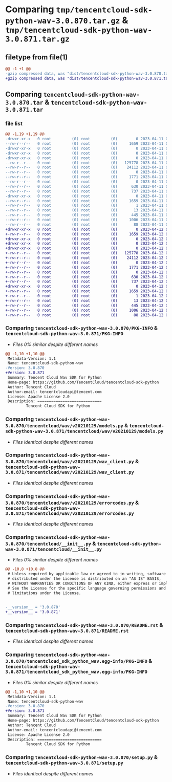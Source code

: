 # Comparing `tmp/tencentcloud-sdk-python-wav-3.0.870.tar.gz` & `tmp/tencentcloud-sdk-python-wav-3.0.871.tar.gz`

## filetype from file(1)

```diff
@@ -1 +1 @@
-gzip compressed data, was "dist/tencentcloud-sdk-python-wav-3.0.870.tar", last modified: Tue Apr 11 04:04:16 2023, max compression
+gzip compressed data, was "dist/tencentcloud-sdk-python-wav-3.0.871.tar", last modified: Wed Apr 12 00:47:35 2023, max compression
```

## Comparing `tencentcloud-sdk-python-wav-3.0.870.tar` & `tencentcloud-sdk-python-wav-3.0.871.tar`

### file list

```diff
@@ -1,19 +1,19 @@
-drwxr-xr-x   0 root         (0) root         (0)        0 2023-04-11 04:04:16.000000 tencentcloud-sdk-python-wav-3.0.870/
--rw-r--r--   0 root         (0) root         (0)     1659 2023-04-11 04:04:16.000000 tencentcloud-sdk-python-wav-3.0.870/PKG-INFO
-drwxr-xr-x   0 root         (0) root         (0)        0 2023-04-11 04:04:16.000000 tencentcloud-sdk-python-wav-3.0.870/tencentcloud/
-drwxr-xr-x   0 root         (0) root         (0)        0 2023-04-11 04:04:16.000000 tencentcloud-sdk-python-wav-3.0.870/tencentcloud/wav/
-drwxr-xr-x   0 root         (0) root         (0)        0 2023-04-11 04:04:16.000000 tencentcloud-sdk-python-wav-3.0.870/tencentcloud/wav/v20210129/
--rw-r--r--   0 root         (0) root         (0)   125778 2023-04-11 04:04:16.000000 tencentcloud-sdk-python-wav-3.0.870/tencentcloud/wav/v20210129/models.py
--rw-r--r--   0 root         (0) root         (0)    24112 2023-04-11 04:04:16.000000 tencentcloud-sdk-python-wav-3.0.870/tencentcloud/wav/v20210129/wav_client.py
--rw-r--r--   0 root         (0) root         (0)        0 2023-04-11 04:04:16.000000 tencentcloud-sdk-python-wav-3.0.870/tencentcloud/wav/v20210129/__init__.py
--rw-r--r--   0 root         (0) root         (0)     1771 2023-04-11 04:04:16.000000 tencentcloud-sdk-python-wav-3.0.870/tencentcloud/wav/v20210129/errorcodes.py
--rw-r--r--   0 root         (0) root         (0)        0 2023-04-11 04:04:16.000000 tencentcloud-sdk-python-wav-3.0.870/tencentcloud/wav/__init__.py
--rw-r--r--   0 root         (0) root         (0)      630 2023-04-11 04:04:16.000000 tencentcloud-sdk-python-wav-3.0.870/tencentcloud/__init__.py
--rw-r--r--   0 root         (0) root         (0)      737 2023-04-11 04:04:16.000000 tencentcloud-sdk-python-wav-3.0.870/README.rst
-drwxr-xr-x   0 root         (0) root         (0)        0 2023-04-11 04:04:16.000000 tencentcloud-sdk-python-wav-3.0.870/tencentcloud_sdk_python_wav.egg-info/
--rw-r--r--   0 root         (0) root         (0)     1659 2023-04-11 04:04:16.000000 tencentcloud-sdk-python-wav-3.0.870/tencentcloud_sdk_python_wav.egg-info/PKG-INFO
--rw-r--r--   0 root         (0) root         (0)        1 2023-04-11 04:04:16.000000 tencentcloud-sdk-python-wav-3.0.870/tencentcloud_sdk_python_wav.egg-info/dependency_links.txt
--rw-r--r--   0 root         (0) root         (0)       13 2023-04-11 04:04:16.000000 tencentcloud-sdk-python-wav-3.0.870/tencentcloud_sdk_python_wav.egg-info/top_level.txt
--rw-r--r--   0 root         (0) root         (0)      445 2023-04-11 04:04:16.000000 tencentcloud-sdk-python-wav-3.0.870/tencentcloud_sdk_python_wav.egg-info/SOURCES.txt
--rw-r--r--   0 root         (0) root         (0)     1006 2023-04-11 04:04:16.000000 tencentcloud-sdk-python-wav-3.0.870/setup.py
--rw-r--r--   0 root         (0) root         (0)       88 2023-04-11 04:04:16.000000 tencentcloud-sdk-python-wav-3.0.870/setup.cfg
+drwxr-xr-x   0 root         (0) root         (0)        0 2023-04-12 00:47:35.000000 tencentcloud-sdk-python-wav-3.0.871/
+-rw-r--r--   0 root         (0) root         (0)     1659 2023-04-12 00:47:35.000000 tencentcloud-sdk-python-wav-3.0.871/PKG-INFO
+drwxr-xr-x   0 root         (0) root         (0)        0 2023-04-12 00:47:35.000000 tencentcloud-sdk-python-wav-3.0.871/tencentcloud/
+drwxr-xr-x   0 root         (0) root         (0)        0 2023-04-12 00:47:35.000000 tencentcloud-sdk-python-wav-3.0.871/tencentcloud/wav/
+drwxr-xr-x   0 root         (0) root         (0)        0 2023-04-12 00:47:35.000000 tencentcloud-sdk-python-wav-3.0.871/tencentcloud/wav/v20210129/
+-rw-r--r--   0 root         (0) root         (0)   125778 2023-04-12 00:47:34.000000 tencentcloud-sdk-python-wav-3.0.871/tencentcloud/wav/v20210129/models.py
+-rw-r--r--   0 root         (0) root         (0)    24112 2023-04-12 00:47:34.000000 tencentcloud-sdk-python-wav-3.0.871/tencentcloud/wav/v20210129/wav_client.py
+-rw-r--r--   0 root         (0) root         (0)        0 2023-04-12 00:47:34.000000 tencentcloud-sdk-python-wav-3.0.871/tencentcloud/wav/v20210129/__init__.py
+-rw-r--r--   0 root         (0) root         (0)     1771 2023-04-12 00:47:34.000000 tencentcloud-sdk-python-wav-3.0.871/tencentcloud/wav/v20210129/errorcodes.py
+-rw-r--r--   0 root         (0) root         (0)        0 2023-04-12 00:47:34.000000 tencentcloud-sdk-python-wav-3.0.871/tencentcloud/wav/__init__.py
+-rw-r--r--   0 root         (0) root         (0)      630 2023-04-12 00:47:34.000000 tencentcloud-sdk-python-wav-3.0.871/tencentcloud/__init__.py
+-rw-r--r--   0 root         (0) root         (0)      737 2023-04-12 00:47:34.000000 tencentcloud-sdk-python-wav-3.0.871/README.rst
+drwxr-xr-x   0 root         (0) root         (0)        0 2023-04-12 00:47:35.000000 tencentcloud-sdk-python-wav-3.0.871/tencentcloud_sdk_python_wav.egg-info/
+-rw-r--r--   0 root         (0) root         (0)     1659 2023-04-12 00:47:35.000000 tencentcloud-sdk-python-wav-3.0.871/tencentcloud_sdk_python_wav.egg-info/PKG-INFO
+-rw-r--r--   0 root         (0) root         (0)        1 2023-04-12 00:47:35.000000 tencentcloud-sdk-python-wav-3.0.871/tencentcloud_sdk_python_wav.egg-info/dependency_links.txt
+-rw-r--r--   0 root         (0) root         (0)       13 2023-04-12 00:47:35.000000 tencentcloud-sdk-python-wav-3.0.871/tencentcloud_sdk_python_wav.egg-info/top_level.txt
+-rw-r--r--   0 root         (0) root         (0)      445 2023-04-12 00:47:35.000000 tencentcloud-sdk-python-wav-3.0.871/tencentcloud_sdk_python_wav.egg-info/SOURCES.txt
+-rw-r--r--   0 root         (0) root         (0)     1006 2023-04-12 00:47:34.000000 tencentcloud-sdk-python-wav-3.0.871/setup.py
+-rw-r--r--   0 root         (0) root         (0)       88 2023-04-12 00:47:35.000000 tencentcloud-sdk-python-wav-3.0.871/setup.cfg
```

### Comparing `tencentcloud-sdk-python-wav-3.0.870/PKG-INFO` & `tencentcloud-sdk-python-wav-3.0.871/PKG-INFO`

 * *Files 0% similar despite different names*

```diff
@@ -1,10 +1,10 @@
 Metadata-Version: 1.1
 Name: tencentcloud-sdk-python-wav
-Version: 3.0.870
+Version: 3.0.871
 Summary: Tencent Cloud Wav SDK for Python
 Home-page: https://github.com/TencentCloud/tencentcloud-sdk-python
 Author: Tencent Cloud
 Author-email: tencentcloudapi@tencent.com
 License: Apache License 2.0
 Description: ============================
         Tencent Cloud SDK for Python
```

### Comparing `tencentcloud-sdk-python-wav-3.0.870/tencentcloud/wav/v20210129/models.py` & `tencentcloud-sdk-python-wav-3.0.871/tencentcloud/wav/v20210129/models.py`

 * *Files identical despite different names*

### Comparing `tencentcloud-sdk-python-wav-3.0.870/tencentcloud/wav/v20210129/wav_client.py` & `tencentcloud-sdk-python-wav-3.0.871/tencentcloud/wav/v20210129/wav_client.py`

 * *Files identical despite different names*

### Comparing `tencentcloud-sdk-python-wav-3.0.870/tencentcloud/wav/v20210129/errorcodes.py` & `tencentcloud-sdk-python-wav-3.0.871/tencentcloud/wav/v20210129/errorcodes.py`

 * *Files identical despite different names*

### Comparing `tencentcloud-sdk-python-wav-3.0.870/tencentcloud/__init__.py` & `tencentcloud-sdk-python-wav-3.0.871/tencentcloud/__init__.py`

 * *Files 0% similar despite different names*

```diff
@@ -10,8 +10,8 @@
 # Unless required by applicable law or agreed to in writing, software
 # distributed under the License is distributed on an "AS IS" BASIS,
 # WITHOUT WARRANTIES OR CONDITIONS OF ANY KIND, either express or implied.
 # See the License for the specific language governing permissions and
 # limitations under the License.
 
 
-__version__ = '3.0.870'
+__version__ = '3.0.871'
```

### Comparing `tencentcloud-sdk-python-wav-3.0.870/README.rst` & `tencentcloud-sdk-python-wav-3.0.871/README.rst`

 * *Files identical despite different names*

### Comparing `tencentcloud-sdk-python-wav-3.0.870/tencentcloud_sdk_python_wav.egg-info/PKG-INFO` & `tencentcloud-sdk-python-wav-3.0.871/tencentcloud_sdk_python_wav.egg-info/PKG-INFO`

 * *Files 0% similar despite different names*

```diff
@@ -1,10 +1,10 @@
 Metadata-Version: 1.1
 Name: tencentcloud-sdk-python-wav
-Version: 3.0.870
+Version: 3.0.871
 Summary: Tencent Cloud Wav SDK for Python
 Home-page: https://github.com/TencentCloud/tencentcloud-sdk-python
 Author: Tencent Cloud
 Author-email: tencentcloudapi@tencent.com
 License: Apache License 2.0
 Description: ============================
         Tencent Cloud SDK for Python
```

### Comparing `tencentcloud-sdk-python-wav-3.0.870/setup.py` & `tencentcloud-sdk-python-wav-3.0.871/setup.py`

 * *Files identical despite different names*

